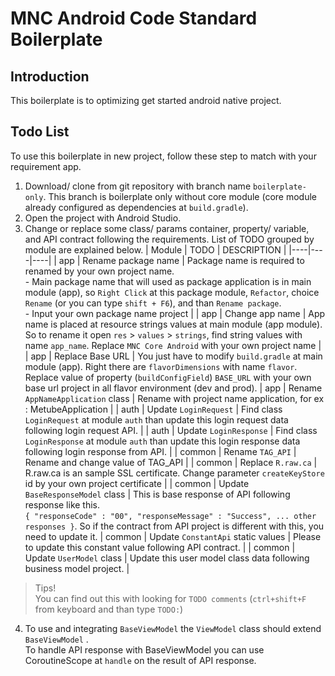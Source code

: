 # MNC Android Code Standard Boilerplate

## Introduction
This boilerplate is to optimizing get started android native project.

##  Todo List 
To use this boilerplate in new project, follow these step to match with your requirement app.
 
1. Download/ clone from git repository with branch name ``boilerplate-only``. This branch is boilerplate only without core module (core module already configured as dependencies at ``build.gradle``).
2. Open the project with Android Studio.
3. Change or replace some class/ params container, property/ variable, and API contract following the requirements.
List of TODO grouped by module are explained below.
| Module | TODO | DESCRIPTION |
|----|----|----|
| app | Rename package name | Package name is required to renamed by your own project name. <br/>- Main package name that will used as package application is in main module (app), so ``Right Click`` at this package module, ``Refactor``, choice ``Rename`` (or you can type ``shift + F6``), and than ``Rename package``. <br>- Input your own package name project |
| app | Change app name | App name is placed at resource strings values at main module (app module). So to rename it open ``res`` > ``values`` > ``strings``, find string values with name ``app_name``. Replace ``MNC Core Android`` with your own project name |
| app | Replace Base URL |  You just have to modify ``build.gradle`` at main module (app). Right there are ``flavorDimensions`` with name ``flavor``.<br/>Replace value of property (``buildConfigField``) ``BASE_URL`` with your own base url project in all flavor environment (dev and prod).
| app | Rename ``AppNameApplication`` class | Rename with project name application, for ex : MetubeApplication |
| auth | Update ``LoginRequest`` | Find class ``LoginRequest`` at module ``auth`` than update this login request data following login request API. |
| auth | Update ``LoginResponse`` | Find class ``LoginResponse`` at module ``auth`` than update this login response data following login response from API. |
| common | Rename ``TAG_API`` | Rename and change value of TAG_API |
| common | Replace ``R.raw.ca`` | R.raw.ca is an sample SSL certificate. Change parameter ``createKeyStore`` id by your own project certificate |
| common | Update ``BaseResponseModel`` class | This is base response of API following response like this.<br/> ``{ "responseCode" : "00", "responseMessage" : "Success", ... other responses }``. So if the contract from API project is different with this, you need to update it. 
| common | Update ``ConstantApi`` static values | Please to update this constant value following API contract. |
| common | Update ``UserModel`` class | Update this user model class data following business model project. |
>
> Tips! <br>
> You can find out this with looking for ``TODO comments`` (``ctrl+shift+F`` from keyboard and than type ``TODO:``)
>

4. To use and integrating ``BaseViewModel`` the ``ViewModel`` class should extend ``BaseViewModel`` .<br/>
To handle API response with BaseViewModel you can use CoroutineScope at ``handle`` on the result of API response.<br/>
